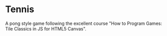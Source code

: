 # Tennis
A pong style game following the excellent course "How to Program Games: Tile Classics in JS for HTML5 Canvas".
